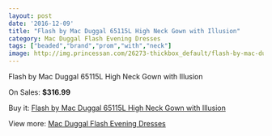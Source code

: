 ```yaml
---
layout: post
date: '2016-12-09'
title: "Flash by Mac Duggal 65115L High Neck Gown with Illusion"
category: Mac Duggal Flash Evening Dresses
tags: ["beaded","brand","prom","with","neck"]
image: http://img.princessan.com/26273-thickbox_default/flash-by-mac-duggal-65115l-high-neck-gown-with-illusion.jpg
---
```

Flash by Mac Duggal 65115L High Neck Gown with Illusion

On Sales: **$316.99**
<a href="https://www.princessan.com/en/12077-flash-by-mac-duggal-65115l-high-neck-gown-with-illusion.html"><amp-img layout="responsive" width="600" height="600" src="//img.princessan.com/26273-thickbox_default/flash-by-mac-duggal-65115l-high-neck-gown-with-illusion.jpg" alt="Flash by Mac Duggal 65115L High Neck Gown with Illusion 0" /></a>
<a href="https://www.princessan.com/en/12077-flash-by-mac-duggal-65115l-high-neck-gown-with-illusion.html"><amp-img layout="responsive" width="600" height="600" src="//img.princessan.com/26274-thickbox_default/flash-by-mac-duggal-65115l-high-neck-gown-with-illusion.jpg" alt="Flash by Mac Duggal 65115L High Neck Gown with Illusion 1" /></a>
<a href="https://www.princessan.com/en/12077-flash-by-mac-duggal-65115l-high-neck-gown-with-illusion.html"><amp-img layout="responsive" width="600" height="600" src="//img.princessan.com/26275-thickbox_default/flash-by-mac-duggal-65115l-high-neck-gown-with-illusion.jpg" alt="Flash by Mac Duggal 65115L High Neck Gown with Illusion 2" /></a>

Buy it: [Flash by Mac Duggal 65115L High Neck Gown with Illusion](https://www.princessan.com/en/12077-flash-by-mac-duggal-65115l-high-neck-gown-with-illusion.html "Flash by Mac Duggal 65115L High Neck Gown with Illusion")

View more: [Mac Duggal Flash Evening Dresses](https://www.princessan.com/en/86- "Mac Duggal Flash Evening Dresses")